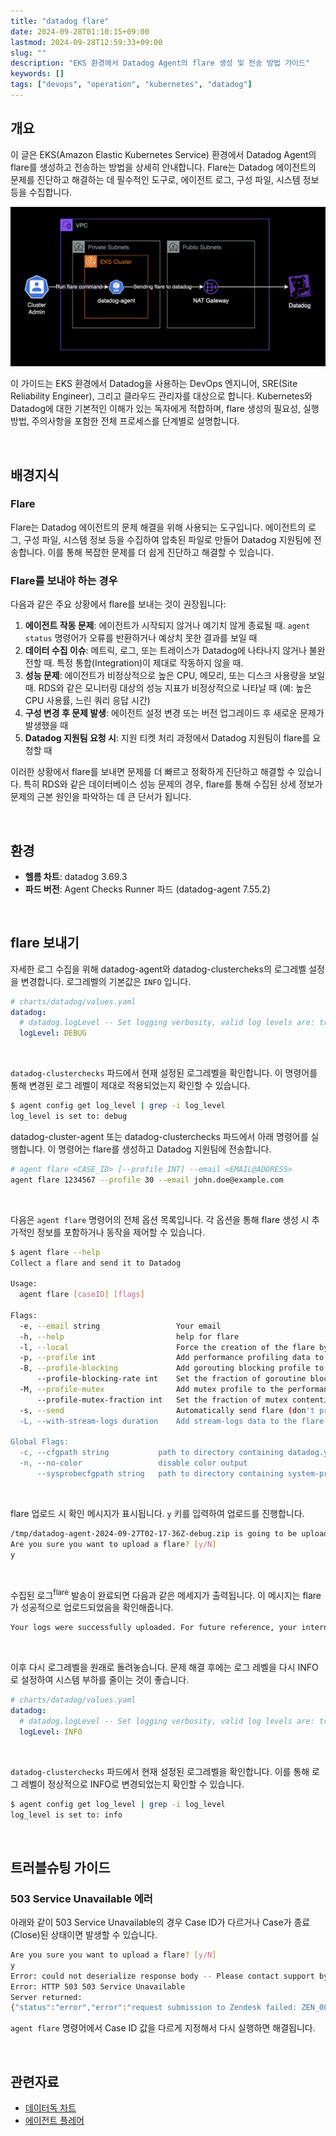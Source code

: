 ```yaml
---
title: "datadog flare"
date: 2024-09-28T01:10:15+09:00
lastmod: 2024-09-28T12:59:33+09:00
slug: ""
description: "EKS 환경에서 Datadog Agent의 flare 생성 및 전송 방법 가이드"
keywords: []
tags: ["devops", "operation", "kubernetes", "datadog"]
---
```


## 개요

이 글은 EKS(Amazon Elastic Kubernetes Service) 환경에서 Datadog Agent의 flare를 생성하고 전송하는 방법을 상세히 안내합니다. Flare는 Datadog 에이전트의 문제를 진단하고 해결하는 데 필수적인 도구로, 에이전트 로그, 구성 파일, 시스템 정보 등을 수집합니다.

![System architecture](./1.png)

이 가이드는 EKS 환경에서 Datadog을 사용하는 DevOps 엔지니어, SRE(Site Reliability Engineer), 그리고 클라우드 관리자를 대상으로 합니다. Kubernetes와 Datadog에 대한 기본적인 이해가 있는 독자에게 적합하며, flare 생성의 필요성, 실행 방법, 주의사항을 포함한 전체 프로세스를 단계별로 설명합니다.

&nbsp;

## 배경지식

### Flare

Flare는 Datadog 에이전트의 문제 해결을 위해 사용되는 도구입니다. 에이전트의 로그, 구성 파일, 시스템 정보 등을 수집하여 압축된 파일로 만들어 Datadog 지원팀에 전송합니다. 이를 통해 복잡한 문제를 더 쉽게 진단하고 해결할 수 있습니다.

### Flare를 보내야 하는 경우

다음과 같은 주요 상황에서 flare를 보내는 것이 권장됩니다:

1. **에이전트 작동 문제**: 에이전트가 시작되지 않거나 예기치 않게 종료될 때. `agent status` 명령어가 오류를 반환하거나 예상치 못한 결과를 보일 때
2. **데이터 수집 이슈**: 메트릭, 로그, 또는 트레이스가 Datadog에 나타나지 않거나 불완전할 때. 특정 통합(Integration)이 제대로 작동하지 않을 때.
3. **성능 문제**: 에이전트가 비정상적으로 높은 CPU, 메모리, 또는 디스크 사용량을 보일 때. RDS와 같은 모니터링 대상의 성능 지표가 비정상적으로 나타날 때 (예: 높은 CPU 사용률, 느린 쿼리 응답 시간)
4. **구성 변경 후 문제 발생**: 에이전트 설정 변경 또는 버전 업그레이드 후 새로운 문제가 발생했을 때
5. **Datadog 지원팀 요청 시**: 지원 티켓 처리 과정에서 Datadog 지원팀이 flare를 요청할 때

이러한 상황에서 flare를 보내면 문제를 더 빠르고 정확하게 진단하고 해결할 수 있습니다. 특히 RDS와 같은 데이터베이스 성능 문제의 경우, flare를 통해 수집된 상세 정보가 문제의 근본 원인을 파악하는 데 큰 단서가 됩니다.

&nbsp;

## 환경

- **헬름 차트**: datadog 3.69.3
- **파드 버전**: Agent Checks Runner 파드 (datadog-agent 7.55.2)

&nbsp;

## flare 보내기

자세한 로그 수집을 위해 datadog-agent와 datadog-clustercheks의 로그레벨 설정을 변경합니다. 로그레벨의 기본값은 `INFO` 입니다.

```yaml
# charts/datadog/values.yaml
datadog:
  # datadog.logLevel -- Set logging verbosity, valid log levels are: trace, debug, info, warn, error, critical, off
  logLevel: DEBUG
```

&nbsp;

`datadog-clusterchecks` 파드에서 현재 설정된 로그레벨을 확인합니다. 이 명령어를 통해 변경된 로그 레벨이 제대로 적용되었는지 확인할 수 있습니다.

```bash
$ agent config get log_level | grep -i log_level
log_level is set to: debug
```

datadog-cluster-agent 또는 datadog-clusterchecks 파드에서 아래 명령어를 실행합니다. 이 명령어는 flare를 생성하고 Datadog 지원팀에 전송합니다.

```bash
# agent flare <CASE_ID> [--profile INT] --email <EMAIL@ADDRESS>
agent flare 1234567 --profile 30 --email john.doe@example.com
```

&nbsp;

다음은 `agent flare` 명령어의 전체 옵션 목록입니다. 각 옵션을 통해 flare 생성 시 추가적인 정보를 포함하거나 동작을 제어할 수 있습니다.

```bash
$ agent flare --help
Collect a flare and send it to Datadog

Usage:
  agent flare [caseID] [flags]

Flags:
  -e, --email string                 Your email
  -h, --help                         help for flare
  -l, --local                        Force the creation of the flare by the command line instead of the agent process (useful when running in a containerized env)
  -p, --profile int                  Add performance profiling data to the flare. It will collect a heap profile and a CPU profile for the amount of seconds passed to the flag, with a minimum of 30s (default -1)
  -B, --profile-blocking             Add gorouting blocking profile to the performance data in the flare
      --profile-blocking-rate int    Set the fraction of goroutine blocking events that are reported in the blocking profile (default 10000)
  -M, --profile-mutex                Add mutex profile to the performance data in the flare
      --profile-mutex-fraction int   Set the fraction of mutex contention events that are reported in the mutex profile (default 100)
  -s, --send                         Automatically send flare (don't prompt for confirmation)
  -L, --with-stream-logs duration    Add stream-logs data to the flare. It will collect logs for the amount of seconds passed to the flag

Global Flags:
  -c, --cfgpath string           path to directory containing datadog.yaml
  -n, --no-color                 disable color output
      --sysprobecfgpath string   path to directory containing system-probe.yaml
```

&nbsp;

flare 업로드 시 확인 메시지가 표시됩니다. `y` 키를 입력하여 업로드를 진행합니다.

```bash
/tmp/datadog-agent-2024-09-27T02-17-36Z-debug.zip is going to be uploaded to Datadog
Are you sure you want to upload a flare? [y/N]
y
```

&nbsp;

수집된 로그<sup>flare</sup> 발송이 완료되면 다음과 같은 메세지가 출력됩니다. 이 메시지는 flare가 성공적으로 업로드되었음을 확인해줍니다.

```bash
Your logs were successfully uploaded. For future reference, your internal case id is 1234567
```

&nbsp;

이후 다시 로그레벨을 원래로 돌려놓습니다. 문제 해결 후에는 로그 레벨을 다시 INFO로 설정하여 시스템 부하를 줄이는 것이 좋습니다.

```yaml
# charts/datadog/values.yaml
datadog:
  # datadog.logLevel -- Set logging verbosity, valid log levels are: trace, debug, info, warn, error, critical, off
  logLevel: INFO
```

&nbsp;

`datadog-clusterchecks` 파드에서 현재 설정된 로그레벨을 확인합니다. 이를 통해 로그 레벨이 정상적으로 INFO로 변경되었는지 확인할 수 있습니다.

```bash
$ agent config get log_level | grep -i log_level
log_level is set to: info
```

&nbsp;

## 트러블슈팅 가이드

### 503 Service Unavailable 에러

아래와 같이 503 Service Unavailable의 경우 Case ID가 다르거나 Case가 종료(Close)된 상태이면 발생할 수 있습니다.

```bash
Are you sure you want to upload a flare? [y/N]
y
Error: could not deserialize response body -- Please contact support by email.
Error: HTTP 503 503 Service Unavailable
Server returned:
{"status":"error","error":"request submission to Zendesk failed: ZEN_004"}
```

`agent flare` 명령어에서 Case ID 값을 다르게 지정해서 다시 실행하면 해결됩니다.

&nbsp;

## 관련자료

- [데이터독 차트](https://github.com/DataDog/helm-charts/tree/main/charts/datadog)
- [에이전트 플레어](https://docs.datadoghq.com/ko/agent/troubleshooting/send_a_flare/?tab=%EC%97%90%EC%9D%B4%EC%A0%84%ED%8A%B8v6v7)

